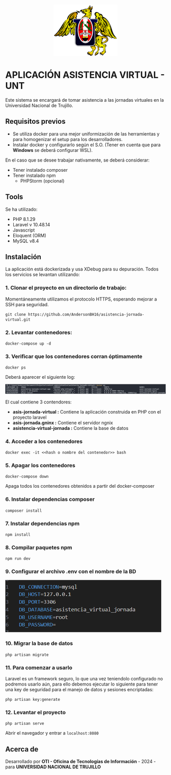 <p align="center">
    <img src=".readme_img/logo_unt.png" width="200" alt="Universidad Nacional de Trujillo">
</p>

# APLICACIÓN ASISTENCIA VIRTUAL - UNT

Este sistema se encargará de tomar asistencia a las jornadas virtuales en la Universidad Nacional de Trujillo.

## Requisitos previos
- Se utiliza docker para una mejor uniformización de las herramientas y para homogenizar el setup para los desarrolladores.
- Instalar docker y configurarlo según el S.O. (Tener en cuenta que para **Windows** se deberá configurar WSL).

En el caso que se desee trabajar nativamente, se deberá considerar:
- Tener instalado composer
- Tener instalado npm
  - PHPStorm (opcional)

## Tools
Se ha utilizado:
- PHP 8.1.29
- Laravel v 10.48.14
- Javascript
- Eloquent (ORM)
- MySQL v8.4

## Instalación
La aplicación está dockerizada y usa XDebug para su depuración. Todos los servicios se levantan utilizando:

### 1. Clonar el proyecto en un directorio de trabajo:
Momentáneamente utilizamos el protocolo HTTPS, esperando mejorar a SSH para seguridad.

```
git clone https://github.com/AndersonBH16/asistencia-jornada-virtual.git
```

### 2. Levantar contenedores:
```
docker-compose up -d
```

### 3. Verificar que los contenedores corran óptimamente
```
docker ps
```
Deberá aparecer el siguiente log:

![Verificar contenedores encendidos](./.readme_img/docker_ps.png)

El cual contiene 3 contendores: 
- **asis-jornada-virtual :** Contiene la aplicación construida en PHP con el proyecto laravel
- **asis-jornada.gninx :** Contiene el servidor ngnix
- **asistencia-virtual-jornada :** Contiene la base de datos

### 4. Acceder a los contenedores
```
docker exec -it <<hash o nombre del contenedor>> bash
```

### 5. Apagar los contenedores
```
docker-compose down
```

Apaga todos los contenedores obtenidos a partir del docker-composer

### 6. Instalar dependencias composer
```
composer install
```

### 7. Instalar dependencias npm
```
npm install
```

### 8. Compilar paquetes npm
```
npm run dev
```

### 9. Configurar el archivo .env con el **nombre de la BD**
![Configurar la BD en el archivo.env](./.readme_img/env2.PNG)

### 10. Migrar la base de datos
```
php artisan migrate
```

### 11. Para comenzar a usarlo
Laravel es un framework seguro, lo que una vez teniendolo configurado no podremos usarlo aún, para ello debemos ejecutar lo siguiente para tener una key de seguridad para el manejo de datos y sesiones encriptadas:
```
php artisan key:generate
```

### 12. Levantar el proyecto
```
php artisan serve
```
Abrir el navegador y entrar a `localhost:8080`

## Acerca de
Desarrollado por
**OTI - Oficina de Tecnologías de Información** - 2024 - para **UNIVERSIDAD NACIONAL DE TRUJILLO**

